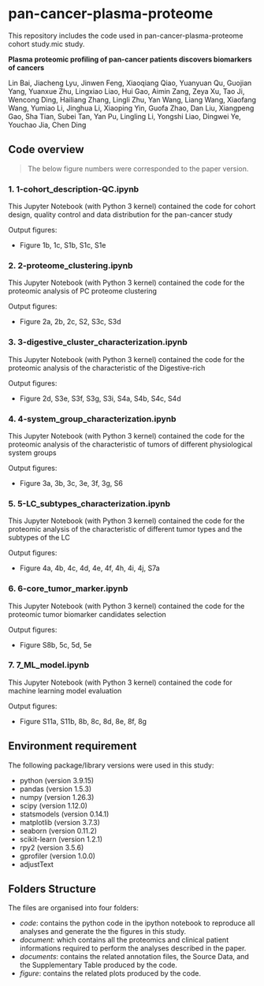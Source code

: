 # pan-cancer-plasma-proteome

This repository includes the code used in pan-cancer-plasma-proteome cohort study.mic study.

**Plasma proteomic profiling of pan-cancer patients discovers biomarkers of cancers**

Lin Bai, Jiacheng Lyu, Jinwen Feng, Xiaoqiang Qiao, Yuanyuan Qu, Guojian Yang, Yuanxue Zhu, Lingxiao Liao, Hui Gao, Aimin Zang, Zeya Xu, Tao Ji, Wencong Ding, Hailiang Zhang, Lingli Zhu, Yan Wang, Liang Wang, Xiaofang Wang, Yumiao Li, Jinghua Li, Xiaoping Yin, Guofa Zhao, Dan Liu, Xiangpeng Gao, Sha Tian, Subei Tan, Yan Pu, Lingling Li, Yongshi Liao, Dingwei Ye, Youchao Jia, Chen Ding

## Code overview
> The below figure numbers were corresponded to the paper version.

### 1. 1-cohort_description-QC.ipynb
This Jupyter Notebook (with Python 3 kernel) contained the code for cohort design, quality control and data distribution for the pan-cancer study

Output figures:  
* Figure 1b, 1c, S1b, S1c, S1e

### 2. 2-proteome_clustering.ipynb
This Jupyter Notebook (with Python 3 kernel) contained the code for the proteomic analysis of PC proteome clustering

Output figures:  
* Figure 2a, 2b, 2c, S2, S3c, S3d

### 3. 3-digestive_cluster_characterization.ipynb
This Jupyter Notebook (with Python 3 kernel) contained the code for the proteomic analysis of the characteristic of the Digestive-rich

Output figures:  
*  Figure 2d, S3e, S3f, S3g, S3i, S4a, S4b, S4c, S4d

### 4. 4-system_group_characterization.ipynb
This Jupyter Notebook (with Python 3 kernel) contained the code for the proteomic analysis of the characteristic of tumors of different physiological system groups

Output figures:  
* Figure 3a, 3b, 3c, 3e, 3f, 3g, S6

### 5. 5-LC_subtypes_characterization.ipynb
This Jupyter Notebook (with Python 3 kernel) contained the code for the proteomic analysis of the characteristic of different tumor types and the subtypes of the LC

Output figures:  
* Figure 4a, 4b, 4c, 4d, 4e, 4f, 4h, 4i, 4j, S7a

### 6. 6-core_tumor_marker.ipynb
This Jupyter Notebook (with Python 3 kernel) contained the code for the proteomic tumor biomarker candidates selection

Output figures:  
* Figure S8b, 5c, 5d, 5e

### 7. 7_ML_model.ipynb
This Jupyter Notebook (with Python 3 kernel) contained the code for machine learning model evaluation

Output figures:  
* Figure S11a, S11b, 8b, 8c, 8d, 8e, 8f, 8g

## Environment requirement
The following package/library versions were used in this study:
* python (version 3.9.15)
* pandas (version 1.5.3)
* numpy (version 1.26.3)
* scipy (version 1.12.0)
* statsmodels (version 0.14.1)
* matplotlib (version 3.7.3)
* seaborn (version 0.11.2)
* scikit-learn (version 1.2.1)
* rpy2 (version 3.5.6)
* gprofiler (version 1.0.0)
* adjustText

## Folders Structure
The files are organised into four folders:
* *code*: contains the python code in the ipython notebook to reproduce all analyses and generate the the figures in this study.
* *document*: which contains all the proteomics and clinical patient informations required to perform the analyses described in the paper.
* *documents*: contains the related annotation files, the Source Data, and the Supplementary Table produced by the code.
* *figure*: contains the related plots produced by the code.
